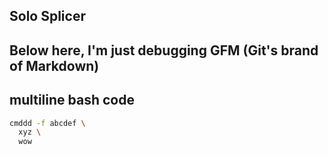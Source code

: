## Solo Splicer

## Below here, I'm just debugging GFM (Git's brand of Markdown)


## multiline bash code
```bash
cmddd -f abcdef \
  xyz \
  wow
```
